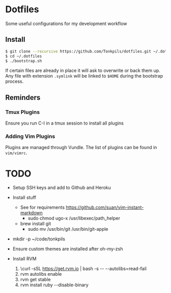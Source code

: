 # Dotfiles

Some useful configurations for my development workflow

## Install

```sh
$ git clone --recursive https://github.com/Tonkpils/dotfiles.git ~/.dotfiles
$ cd ~/.dotfiles
$ ./bootstrap.sh
```

If certain files are already in place it will ask to overwrite or back them up. Any file with extension `.symlink` will be linked to `$HOME` during the bootstrap process.

## Reminders

### Tmux Plugins

Ensure you run C-I in a tmux session to install all plugins

### Adding Vim Plugins

Plugins are managed through Vundle. The list of plugins can be found in `vim/vimrc`.

# TODO

- Setup SSH keys and add to Github and Heroku
- Install stuff
  - See for requirements https://github.com/suan/vim-instant-markdown
      - sudo chmod ugo-x /usr/libexec/path_helper
  - brew install git
      - sudo mv /usr/bin/git /usr/bin/git-apple

- mkdir -p ~/code/tonkpils
- Ensure custom themes are installed after oh-my-zsh
- Install RVM
  1. \curl -sSL https://get.rvm.io | bash -s -- --autolibs=read-fail
  2. rvm autolibs enable
  3. rvm get stable
  4. rvm install ruby --disable-binary

